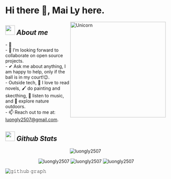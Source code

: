 # Hi there 👋, Mai Ly here. 

<img align="right" width=300px alt="Unicorn" src="https://c.tenor.com/GN73MKBawZYAAAAi/busy-cute.gif" />

## <img src="https://media.giphy.com/media/ObNTw8Uzwy6KQ/giphy.gif" width="30px">&nbsp;***About me***

\- 🌱
<br> \- 👯 I’m looking forward to collaborate on open source projects.
<br> \- ✔ Ask me about anything, I am happy to help, only if the ball is in my court!😉.
<br> \- Outside tech,  📖 I love to read novels, 🖌️ do painting and skecthing, 🎵 listen to music, and 🌴 explore nature outdoors.
<br> \- 📫 Reach out to me at: luongly2507@gmail.com.

## <img src="https://media.giphy.com/media/ObNTw8Uzwy6KQ/giphy.gif" width="30px">&nbsp;***Github Stats***
<p align="center"> <img src="https://komarev.com/ghpvc/?username=luongly2507" alt="luongly2507" /> </p>

<p align="center">&nbsp;<img align="center" src="https://github-readme-stats.vercel.app/api?username=luongly2507&theme=gotham&show_icons=true" alt="luongly2507" />

<img align="center" src="http://github-readme-streak-stats.herokuapp.com?user=luongly2507&theme=gotham&hide_border=true&date_format=M%20j%5B%2C%20Y%5D" alt="luongly2507" />
<img align="center" src="https://github-readme-stats.vercel.app/api/top-langs/?username=luongly2507&layout=default&theme=gotham&hide=html&hide_border=true&card_width=330" alt="luongly2507" /></p>


![𝚐𝚒𝚝𝚑𝚞𝚋 𝚐𝚛𝚊𝚙𝚑](https://activity-graph.herokuapp.com/graph?username=luongly2507&theme=react-dark&hide_border=true&area=true)


